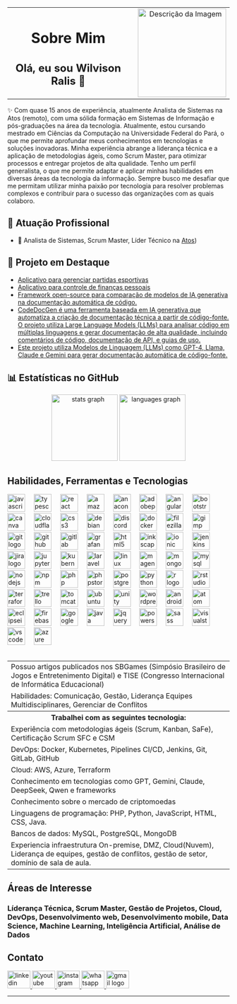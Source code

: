 
<table style="border-collapse: none; width: 100%; text-align: center; vertical-align: middle;">
  <tr>
  <td style="border: none; text-align: center; vertical-align: middle; padding-right: 20px;">
      <p>        
        <h1> Sobre Mim </h1>
        <h2>  Olá, eu sou Wilvison Ralis 👋 </h2>
</p>
    </td>
      <td style="border: none; text-align: center; vertical-align: middle;">
      <img src="https://avatars.githubusercontent.com/u/9903188?s=400&amp;u=d95a62c4d90fe570f9dc70acb13a1cfdebf9fa3e&amp;v=4" alt="Descrição da Imagem" width="200" />
    </td>
  </tr>
</table>

✨ Com quase 15 anos de experiência, atualmente Analista de Sistemas na Atos (remoto), com uma sólida formação em Sistemas de Informação e pós-graduações na área da tecnologia. Atualmente, estou cursando mestrado em Ciências da Computação na Universidade Federal do Pará, o que me permite aprofundar meus conhecimentos em tecnologias e soluções inovadoras.
  Minha experiência abrange a liderança técnica e a aplicação de metodologias ágeis, como Scrum Master, para otimizar processos e entregar projetos de alta qualidade. Tenho um perfil generalista, o que me permite adaptar e aplicar minhas habilidades em diversas áreas da tecnologia da informação.
  Sempre busco me desafiar que me permitam utilizar minha paixão por tecnologia para resolver problemas complexos e contribuir para o sucesso das organizações com as quais colaboro.   

## 🏢 Atuação Profissional
- 🚀 Analista de Sistemas, Scrum Master, Líder Técnico na [Atos](https://atos.net/))

## 📌 Projeto em Destaque

- [Aplicativo para gerenciar partidas esportivas](https://github.com/wilvison/EsporteWR)
- [Aplicativo para controle de finanças pessoais](https://github.https://github.com/wilvison/App-financas)
- [Framework open-source para comparação de modelos de IA generativa na documentação automática de código.](https://github.com/wilvison/automatic-code-doc)
- [CodeDocGen é uma ferramenta baseada em IA generativa que automatiza a criação de documentação técnica a partir de código-fonte. O projeto utiliza Large Language Models (LLMs) para analisar código em múltiplas linguagens e gerar documentação de alta qualidade, incluindo comentários de código, documentação de API, e guias de uso.](https://github.com/wilvison/Ai-Generativa)
- [Este projeto utiliza Modelos de Linguagem (LLMs) como GPT-4, Llama, Claude e Gemini para gerar documentação automática de código-fonte.](https://github.com/wilvison/AutoDocGen)

## 📊 Estatísticas no GitHub

<div align="center">
  <img src="https://github-readme-stats.vercel.app/api?username=wilvison&hide_title=false&hide_rank=false&show_icons=true&include_all_commits=true&count_private=true&disable_animations=false&theme=dracula&locale=en&hide_border=false" height="150" alt="stats graph"  />
  <img src="https://github-readme-stats.vercel.app/api/top-langs?username=wilvison&locale=en&hide_title=false&layout=compact&card_width=320&langs_count=5&theme=dracula&hide_border=false" height="150" alt="languages graph"  />
</div>

## Habilidades, Ferramentas e Tecnologias

<div align="left">
  <img src="https://skillicons.dev/icons?i=js" height="40" alt="javascript logo"  />
  <img width="12" />
  <img src="https://skillicons.dev/icons?i=ts" height="40" alt="typescript logo"  />
  <img width="12" />
  <img src="https://skillicons.dev/icons?i=react" height="40" alt="react logo"  />
  <img width="12" />
  <img src="https://skillicons.dev/icons?i=aws" height="40" alt="amazonwebservices logo"  />
  <img width="12" />
  <img src="https://cdn.jsdelivr.net/gh/devicons/devicon/icons/anaconda/anaconda-original.svg" height="40" alt="anaconda logo"  />
  <img width="12" />
  <img src="https://cdn.simpleicons.org/adobephotoshop/31A8FF" height="40" alt="adobephotoshop logo"  />
  <img width="12" />
  <img src="https://cdn.simpleicons.org/angular/DD0031" height="40" alt="angularjs logo"  />
  <img width="12" />
  <img src="https://cdn.simpleicons.org/bootstrap/7952B3" height="40" alt="bootstrap logo"  />
  <img width="12" />
  <img src="https://cdn.simpleicons.org/canva/00C4CC" height="40" alt="canva logo"  />
  <img width="12" />
  <img src="https://cdn.simpleicons.org/cloudflare/F38020" height="40" alt="cloudflare logo"  />
  <img width="12" />
  <img src="https://cdn.simpleicons.org/css3/1572B6" height="40" alt="css3 logo"  />
  <img width="12" />
  <img src="https://cdn.simpleicons.org/debian/A81D33" height="40" alt="debian logo"  />
  <img width="12" />
  <img src="https://cdn.simpleicons.org/discord/5865F2" height="40" alt="discord logo"  />
  <img width="12" />
  <img src="https://cdn.simpleicons.org/docker/2496ED" height="40" alt="docker logo"  />
  <img width="12" />
  <img src="https://cdn.simpleicons.org/filezilla/BF0000" height="40" alt="filezilla logo"  />
  <img width="12" />
  <img src="https://cdn.simpleicons.org/gimp/5C5543" height="40" alt="gimp logo"  />
  <img width="12" />
  <img src="https://cdn.simpleicons.org/git/F05032" height="40" alt="git logo"  />
  <img width="12" />
  <img src="https://cdn.simpleicons.org/github/181717" height="40" alt="github logo"  />
  <img width="12" />
  <img src="https://cdn.simpleicons.org/gitlab/FC6D26" height="40" alt="gitlab logo"  />
  <img width="12" />
  <img src="https://cdn.simpleicons.org/grafana/F46800" height="40" alt="grafana logo"  />
  <img width="12" />
  <img src="https://skillicons.dev/icons?i=html" height="40" alt="html5 logo"  />
  <img width="12" />
  <img src="https://cdn.simpleicons.org/inkscape/000000" height="40" alt="inkscape logo"  />
  <img width="12" />
  <img src="https://cdn.simpleicons.org/ionic/3880FF" height="40" alt="ionic logo"  />
  <img width="12" />
  <img src="https://skillicons.dev/icons?i=jenkins" height="40" alt="jenkins logo"  />
  <img width="12" />
  <img src="https://cdn.simpleicons.org/jira/0052CC" height="40" alt="jira logo"  />
  <img width="12" />
  <img src="https://cdn.simpleicons.org/jupyter/F37626" height="40" alt="jupyter logo"  />
  <img width="12" />
  <img src="https://skillicons.dev/icons?i=kubernetes" height="40" alt="kubernetes logo"  />
  <img width="12" />
  <img src="https://cdn.simpleicons.org/laravel/FF2D20" height="40" alt="laravel logo"  />
  <img width="12" />
  <img src="https://skillicons.dev/icons?i=linux" height="40" alt="linux logo"  />
  <img width="12" />
  <img src="https://cdn.jsdelivr.net/gh/devicons/devicon/icons/magento/magento-original.svg" height="40" alt="magento logo"  />
  <img width="12" />
  <img src="https://skillicons.dev/icons?i=mongodb" height="40" alt="mongodb logo"  />
  <img width="12" />
  <img src="https://skillicons.dev/icons?i=mysql" height="40" alt="mysql logo"  />
  <img width="12" />
  <img src="https://skillicons.dev/icons?i=nodejs" height="40" alt="nodejs logo"  />
  <img width="12" />
  <img src="https://cdn.simpleicons.org/npm/CB3837" height="40" alt="npm logo"  />
  <img width="12" />
  <img src="https://skillicons.dev/icons?i=php" height="40" alt="php logo"  />
  <img width="12" />
  <img src="https://cdn.simpleicons.org/phpstorm/000000" height="40" alt="phpstorm logo"  />
  <img width="12" />
  <img src="https://skillicons.dev/icons?i=postgres" height="40" alt="postgresql logo"  />
  <img width="12" />
  <img src="https://skillicons.dev/icons?i=py" height="40" alt="python logo"  />
  <img width="12" />
  <img src="https://skillicons.dev/icons?i=r" height="40" alt="r logo"  />
  <img width="12" />
  <img src="https://cdn.simpleicons.org/rstudioide/75AADB" height="40" alt="rstudio logo"  />
  <img width="12" />
  <img src="https://cdn.simpleicons.org/terraform/7B42BC" height="40" alt="terraform logo"  />
  <img width="12" />
  <img src="https://cdn.simpleicons.org/trello/0052CC" height="40" alt="trello logo"  />
  <img width="12" />
  <img src="https://cdn.simpleicons.org/apachetomcat/F8DC75" height="40" alt="tomcat logo"  />
  <img width="12" />
  <img src="https://cdn.simpleicons.org/ubuntu/E95420" height="40" alt="ubuntu logo"  />
  <img width="12" />
  <img src="https://skillicons.dev/icons?i=unity" height="40" alt="unity logo"  />
  <img width="12" />
  <img src="https://skillicons.dev/icons?i=wordpress" height="40" alt="wordpress logo"  />
  <img width="12" />
  <img src="https://skillicons.dev/icons?i=androidstudio" height="40" alt="androidstudio logo"  />
  <img width="12" />
  <img src="https://skillicons.dev/icons?i=atom" height="40" alt="atom logo"  />
  <img width="12" />
  <img src="https://skillicons.dev/icons?i=eclipse" height="40" alt="eclipseide logo"  />
  <img width="12" />
  <img src="https://skillicons.dev/icons?i=firebase" height="40" alt="firebase logo"  />
  <img width="12" />
  <img src="https://skillicons.dev/icons?i=gcp" height="40" alt="googlecloud logo"  />
  <img width="12" />
  <img src="https://skillicons.dev/icons?i=java" height="40" alt="java logo"  />
  <img width="12" />
  <img src="https://skillicons.dev/icons?i=jquery" height="40" alt="jquery logo"  />
  <img width="12" />
  <img src="https://skillicons.dev/icons?i=powershell" height="40" alt="powershell logo"  />
  <img width="12" />
  <img src="https://skillicons.dev/icons?i=sass" height="40" alt="sass logo"  />
  <img width="12" />
  <img src="https://skillicons.dev/icons?i=visualstudio" height="40" alt="visualstudio logo"  />
  <img width="12" />
  <img src="https://skillicons.dev/icons?i=vscode" height="40" alt="vscode logo"  />
  <img width="12" />
  <img src="https://skillicons.dev/icons?i=azure" height="40" alt="azure logo"  />
</div>
<br>

<table>
  <tr>
    <td>Possuo artigos publicados nos SBGames (Simpósio Brasileiro de Jogos e Entretenimento Digital) e TISE (Congresso Internacional de Informática Educacional)</td>  
  </tr>
  <tr>
    <td>Habilidades: Comunicação, Gestão, Liderança Equipes Multidisciplinares, Gerenciar de Conflitos</td>
  </tr>
  <tr>
    <th>Trabalhei com as seguintes tecnologia: </th>
  </tr>
  <tr>
    <td>Experiência com metodologias ágeis (Scrum, Kanban, SaFe), Certificação Scrum SFC e CSM</td>
  </tr>
  <tr>
    <td>DevOps: Docker, Kubernetes, Pipelines CI/CD, Jenkins, Git, GitLab, GitHub</td>
  </tr>
  <tr>
    <td>Cloud: AWS, Azure, Terraform</td>
  </tr>
  <tr>
    <td>Conhecimento em tecnologias como GPT, Gemini, Claude, DeepSeek, Qwen e frameworks</td>
  </tr>
  <tr>
    <td>Conhecimento sobre o mercado de criptomoedas</td>
  </tr>
  <tr>
    <td>Linguagens de programação: PHP, Python, JavaScript, HTML, CSS, Java.</td>
  </tr>
  <tr>
    <td>Bancos de dados: MySQL, PostgreSQL, MongoDB </td>
  </tr>
  <tr>
    <td>Experiencia infraestrutura On-premise, DMZ, Cloud(Nuvem), Liderança de equipes, gestão de conflitos, gestão de setor, domínio de sala de aula.</td>
  </tr>
</table>

## Áreas de Interesse
### Líderança Técnica, Scrum Master, Gestão de Projetos, Cloud, DevOps, Desenvolvimento web, Desenvolvimento mobile, Data Science, Machine Learning, Inteligência Artificial, Análise de Dados

## Contato

<div align="left">
  <a href="https://www.linkedin.com/in/wilvison">
      <img src="https://raw.githubusercontent.com/maurodesouza/profile-readme-generator/master/src/assets/icons/social/linkedin/default.svg" width="52" height="40" alt="linkedin logo" />
  </a>
  <a href="https://www.youtube.com/c/WRTecnologiaeEducacao">
  <img src="https://raw.githubusercontent.com/maurodesouza/profile-readme-generator/master/src/assets/icons/social/youtube/default.svg" width="52" height="40" alt="youtube logo"  />
  </a>
  <a href="https://www.instagram.com/wr.insta">
    <img src="https://raw.githubusercontent.com/maurodesouza/profile-readme-generator/master/src/assets/icons/social/instagram/default.svg" width="52" height="40" alt="instagram logo"  />
  </a>
  <a href="https://wa.me/5591982183205">
    <img src="https://raw.githubusercontent.com/maurodesouza/profile-readme-generator/master/src/assets/icons/social/whatsapp/default.svg" width="52" height="40" alt="whatsapp logo"  />
  </a>
  <a href="mailto:wilvison@gmail.com">
    <img src="https://raw.githubusercontent.com/maurodesouza/profile-readme-generator/master/src/assets/icons/social/gmail/default.svg" width="52" height="40" alt="gmail logo"  />
  </a>
  </div>

---
